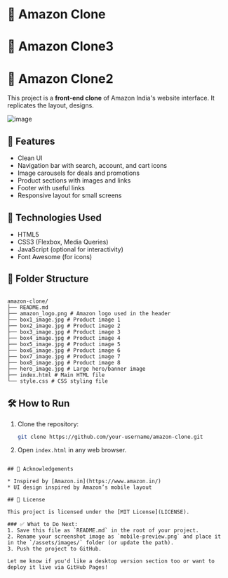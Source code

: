 
# 🛒 Amazon Clone 
# 🛒 Amazon Clone3

# 🛒 Amazon Clone2 


This project is a **front-end clone** of Amazon India's website interface. It replicates the layout, designs.

![image](https://github.com/user-attachments/assets/1e8e0ba5-8405-4152-a7c0-ab72e96842a9)


## 📱 Features

- Clean UI
- Navigation bar with search, account, and cart icons
- Image carousels for deals and promotions
- Product sections with images and links
- Footer with useful links
- Responsive layout for small screens

## 🚀 Technologies Used

- HTML5
- CSS3 (Flexbox, Media Queries)
- JavaScript (optional for interactivity)
- Font Awesome (for icons)

## 📁 Folder Structure

```

amazon-clone/
├── README.md
├── amazon_logo.png # Amazon logo used in the header
├── box1_image.jpg # Product image 1
├── box2_image.jpg # Product image 2
├── box3_image.jpg # Product image 3
├── box4_image.jpg # Product image 4
├── box5_image.jpg # Product image 5
├── box6_image.jpg # Product image 6
├── box7_image.jpg # Product image 7
├── box8_image.jpg # Product image 8
├── hero_image.jpg # Large hero/banner image
├── index.html # Main HTML file
└── style.css # CSS styling file

````

## 🛠 How to Run

1. Clone the repository:
   ```bash
   git clone https://github.com/your-username/amazon-clone.git

2. Open `index.html` in any web browser.
````

## 🙌 Acknowledgements

* Inspired by [Amazon.in](https://www.amazon.in/)
* UI design inspired by Amazon’s mobile layout

## 📃 License

This project is licensed under the [MIT License](LICENSE).

### ✅ What to Do Next:
1. Save this file as `README.md` in the root of your project.
2. Rename your screenshot image as `mobile-preview.png` and place it in the `/assets/images/` folder (or update the path).
3. Push the project to GitHub.

Let me know if you'd like a desktop version section too or want to deploy it live via GitHub Pages!
